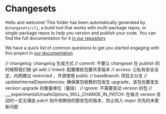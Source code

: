 # Changesets

Hello and welcome! This folder has been automatically generated by `@changesets/cli`, a build tool that works
with multi-package repos, or single-package repos to help you version and publish your code. You can
find the full documentation for it [in our repository](https://github.com/changesets/changesets)

We have a quick list of common questions to get you started engaging with this project in
[our documentation](https://github.com/changesets/changesets/blob/main/docs/common-questions.md)


// changelog: changelog 生成方式
// commit: 不要让 changeset 在 publish 的时候帮我们做 git add
// linked: 配置哪些包要共享版本
// access: 公私有安全设定，内网建议 restricted ，开源使用 public
// baseBranch: 项目主分支
// updateInternalDependencies: 确保某包依赖的包发生 upgrade，该包也要发生 version upgrade 的衡量单位（量级）
// ignore: 不需要变动 version 的包
// ___experimentalUnsafeOptions_WILL_CHANGE_IN_PATCH: 在每次 version 变动时一定无理由 patch 抬升依赖他的那些包的版本，防止陷入 major 优先的未更新问题
